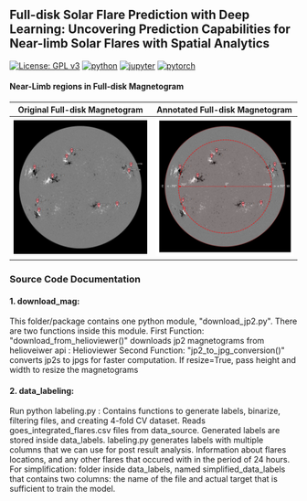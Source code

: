 ## Full-disk Solar Flare Prediction with Deep Learning: Uncovering Prediction Capabilities for Near-limb Solar Flares with Spatial Analytics

[![License: GPL v3](https://img.shields.io/badge/License-GPLv3-blue.svg)](LICENSE) 
[![python](https://img.shields.io/badge/Python-3.7.11-3776AB.svg?style=flat&logo=python&logoColor=white)](https://www.python.org)
[![jupyter](https://img.shields.io/badge/Jupyter-Notebook-F37626.svg?style=flat&logo=Jupyter)](https://jupyterlab.readthedocs.io/en/stable)
[![pytorch](https://img.shields.io/badge/PyTorch-1.10.0-EE4C2C.svg?style=flat&logo=pytorch)](https://pytorch.org)

#### Near-Limb regions in Full-disk Magnetogram
Original Full-disk Magnetogram |  Annotated Full-disk Magnetogram
:-------------------------:|:-------------------------:
![](https://github.com/chetrajpandey/fulldisk-spatial-analytics/blob/main/results_and_visualization/mag1.png?raw=true)  |  ![](https://github.com/chetrajpandey/fulldisk-spatial-analytics/blob/main/results_and_visualization/central_limb_mag.png?raw=true)

<!-- ![alt text](https://github.com/chetrajpandey/fulldisk-spatial-analytics/blob/main/results_and_visualization/central_limb_mag.png?raw=true) -->

### Source Code Documentation

#### 1. download_mag:
This folder/package contains one python module, "download_jp2.py". There are two functions inside this module. First Function: "download_from_helioviewer()" downloads jp2 magnetograms from helioveiwer api : Helioviewer Second Function: "jp2_to_jpg_conversion()" converts jp2s to jpgs for faster computation. If resize=True, pass height and width to resize the magnetograms

#### 2. data_labeling:
Run python labeling.py : Contains functions to generate labels, binarize, filtering files, and creating 4-fold CV dataset.
Reads goes_integrated_flares.csv files from data_source.
Generated labels are stored inside data_labels. 
labeling.py generates labels with multiple columns that we can use for post result analysis. Information about flares locations, and any other flares that occured with in the period of 24 hours.
For simplification:  folder inside data_labels, named simplified_data_labels that contains two columns: the name of the file and actual target that is sufficient to train the model.
